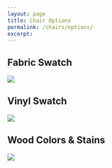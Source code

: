 ```yaml
---
layout: page
title: Chair Options
permalink: /chairs/options/
excerpt: 
---
```

## Fabric Swatch

<img src="{{ site.baseurl }}/assets/content/colors/fabric-swatch.jpg">

## Vinyl Swatch

<img src="{{ site.baseurl }}/assets/content/colors/vinyl-swatch.jpg">

## Wood Colors & Stains

<img src="{{ site.baseurl }}/assets/content/colors/color-stains.jpg">